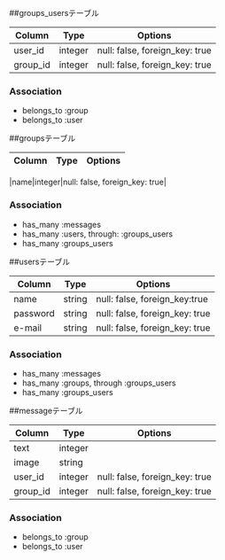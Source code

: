 
##groups_usersテーブル

|Column|Type|Options|
|------|----|-------|
|user_id|integer|null: false, foreign_key: true|
|group_id|integer|null: false, foreign_key: true|

### Association
- belongs_to :group
- belongs_to :user


 ##groupsテーブル

|Column|Type|Options|
|------|----|-------|

|name|integer|null: false, foreign_key:
true|

### Association
- has_many :messages
- has_many :users, through: :groups_users
- has_many :groups_users

##usersテーブル

|Column|Type|Options|
|------|----|-------|
|name|string|null: false, foreign_key:true|
|password|string|null: false, foreign_key: true|
|e-mail|string|null: false, foreign_key: true|


### Association
- has_many :messages
- has_many :groups, through :groups_users
- has_many :groups_users

##messageテーブル

|Column|Type|Options|
|------|----|-------|
|text|integer|
|image|string|
|user_id|integer|null: false, foreign_key: true|
|group_id|integer|null: false, foreign_key: true|


### Association
- belongs_to :group
- belongs_to :user
